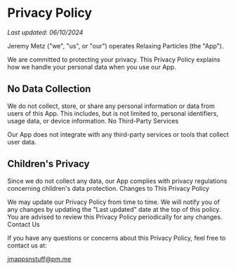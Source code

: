 # Privacy Policy

_Last updated: 06/10/2024_

Jeremy Metz ("we", "us", or "our") operates Relaxing Particles (the "App").

We are committed to protecting your privacy. This Privacy Policy explains how we handle your personal data when you use our App.

## No Data Collection

We do not collect, store, or share any personal information or data from users of this App. This includes, but is not limited to, personal identifiers, usage data, or device information.
No Third-Party Services

Our App does not integrate with any third-party services or tools that collect user data.

## Children's Privacy

Since we do not collect any data, our App complies with privacy regulations concerning children's data protection.
Changes to This Privacy Policy

We may update our Privacy Policy from time to time. We will notify you of any changes by updating the "Last updated" date at the top of this policy. You are advised to review this Privacy Policy periodically for any changes.
Contact Us

If you have any questions or concerns about this Privacy Policy, feel free to contact us at:

jmappsnstuff@pm.me
